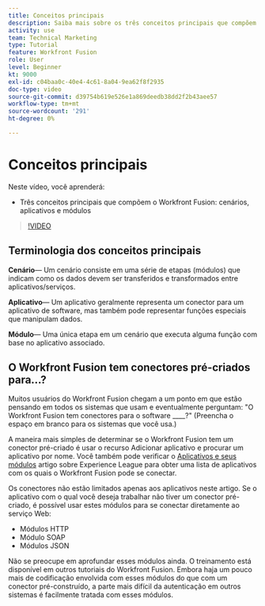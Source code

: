 ```yaml
---
title: Conceitos principais
description: Saiba mais sobre os três conceitos principais que compõem o Workfront Fusion - cenários, aplicativos e módulos em [!DNL Adobe Workfront Fusion].
activity: use
team: Technical Marketing
type: Tutorial
feature: Workfront Fusion
role: User
level: Beginner
kt: 9000
exl-id: c04baa0c-40e4-4c61-8a04-9ea62f8f2935
doc-type: video
source-git-commit: d39754b619e526e1a869deedb38dd2f2b43aee57
workflow-type: tm+mt
source-wordcount: '291'
ht-degree: 0%

---
```


# Conceitos principais

Neste vídeo, você aprenderá:

* Três conceitos principais que compõem o Workfront Fusion: cenários, aplicativos e módulos

>[!VIDEO](https://video.tv.adobe.com/v/335260/?quality=12)

## Terminologia dos conceitos principais

**Cenário**— Um cenário consiste em uma série de etapas (módulos) que indicam como os dados devem ser transferidos e transformados entre aplicativos/serviços.

**Aplicativo**— Um aplicativo geralmente representa um conector para um aplicativo de software, mas também pode representar funções especiais que manipulam dados.

**Módulo**— Uma única etapa em um cenário que executa alguma função com base no aplicativo associado.

## O Workfront Fusion tem conectores pré-criados para...?

Muitos usuários do Workfront Fusion chegam a um ponto em que estão pensando em todos os sistemas que usam e eventualmente perguntam: &quot;O Workfront Fusion tem conectores para o software ____?&quot; (Preencha o espaço em branco para os sistemas que você usa.)

A maneira mais simples de determinar se o Workfront Fusion tem um conector pré-criado é usar o recurso Adicionar aplicativo e procurar um aplicativo por nome. Você também pode verificar o [Aplicativos e seus módulos](https://experienceleague.adobe.com/docs/workfront/using/adobe-workfront-fusion/fusion-apps-and-modules/apps-and-their-modules.html?lang=en) artigo sobre Experience League para obter uma lista de aplicativos com os quais o Workfront Fusion pode se conectar.

Os conectores não estão limitados apenas aos aplicativos neste artigo. Se o aplicativo com o qual você deseja trabalhar não tiver um conector pré-criado, é possível usar estes módulos para se conectar diretamente ao serviço Web:

* Módulos HTTP
* Módulo SOAP
* Módulos JSON

Não se preocupe em aprofundar esses módulos ainda. O treinamento está disponível em outros tutoriais do Workfront Fusion. Embora haja um pouco mais de codificação envolvida com esses módulos do que com um conector pré-construído, a parte mais difícil da autenticação em outros sistemas é facilmente tratada com esses módulos.

